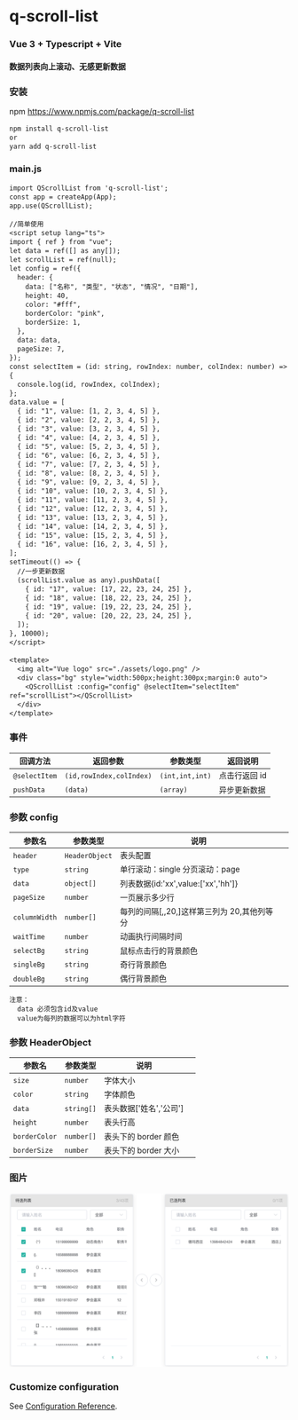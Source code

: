 # q-scroll-list

### Vue 3 + Typescript + Vite

#### 数据列表向上滚动、无感更新数据

### 安装

npm https://www.npmjs.com/package/q-scroll-list

```
npm install q-scroll-list
or
yarn add q-scroll-list

```

### main.js

```
import QScrollList from 'q-scroll-list';
const app = createApp(App);
app.use(QScrollList);

//简单使用
<script setup lang="ts">
import { ref } from "vue";
let data = ref([] as any[]);
let scrollList = ref(null);
let config = ref({
  header: {
    data: ["名称", "类型", "状态", "情况", "日期"],
    height: 40,
    color: "#fff",
    borderColor: "pink",
    borderSize: 1,
  },
  data: data,
  pageSize: 7,
});
const selectItem = (id: string, rowIndex: number, colIndex: number) => {
  console.log(id, rowIndex, colIndex);
};
data.value = [
  { id: "1", value: [1, 2, 3, 4, 5] },
  { id: "2", value: [2, 2, 3, 4, 5] },
  { id: "3", value: [3, 2, 3, 4, 5] },
  { id: "4", value: [4, 2, 3, 4, 5] },
  { id: "5", value: [5, 2, 3, 4, 5] },
  { id: "6", value: [6, 2, 3, 4, 5] },
  { id: "7", value: [7, 2, 3, 4, 5] },
  { id: "8", value: [8, 2, 3, 4, 5] },
  { id: "9", value: [9, 2, 3, 4, 5] },
  { id: "10", value: [10, 2, 3, 4, 5] },
  { id: "11", value: [11, 2, 3, 4, 5] },
  { id: "12", value: [12, 2, 3, 4, 5] },
  { id: "13", value: [13, 2, 3, 4, 5] },
  { id: "14", value: [14, 2, 3, 4, 5] },
  { id: "15", value: [15, 2, 3, 4, 5] },
  { id: "16", value: [16, 2, 3, 4, 5] },
];
setTimeout(() => {
  //一步更新数据
  (scrollList.value as any).pushData([
    { id: "17", value: [17, 22, 23, 24, 25] },
    { id: "18", value: [18, 22, 23, 24, 25] },
    { id: "19", value: [19, 22, 23, 24, 25] },
    { id: "20", value: [20, 22, 23, 24, 25] },
  ]);
}, 10000);
</script>

<template>
  <img alt="Vue logo" src="./assets/logo.png" />
  <div class="bg" style="width:500px;height:300px;margin:0 auto">
    <QScrollList :config="config" @selectItem="selectItem" ref="scrollList"></QScrollList>
  </div>
</template>

```

### 事件

| 回调方法      | 返回参数                 | 参数类型        | 返回说明      |
| ------------- | ------------------------ | --------------- | ------------- |
| `@selectItem` | `(id,rowIndex,colIndex)` | `(int,int,int)` | 点击行返回 id |
| `pushData`    | `(data)`                 | `(array)`       | 异步更新数据  |

### 参数 config

| 参数名        | 参数类型       | 说明                                        |     |
| ------------- | -------------- | ------------------------------------------- | --- |
| `header`      | `HeaderObject` | 表头配置                                    |
| `type`        | `string`       | 单行滚动：single 分页滚动：page             |
| `data`        | `object[]`     | 列表数据{id:'xx',value:['xx','hh']}         |
| `pageSize`    | `number`       | 一页展示多少行                              |
| `columnWidth` | `number[]`     | 每列的间隔[,,20,]这样第三列为 20,其他列等分 |
| `waitTime`    | `number`       | 动画执行间隔时间                            |
| `selectBg`    | `string`       | 鼠标点击行的背景颜色                        |
| `singleBg`    | `string`       | 奇行背景颜色                                |
| `doubleBg`    | `string`       | 偶行背景颜色                                |

```
注意：
  data 必须包含id及value
  value为每列的数据可以为html字符
```

### 参数 HeaderObject

| 参数名        | 参数类型   | 说明                    |     |
| ------------- | ---------- | ----------------------- | --- |
| `size`        | `number`   | 字体大小                |
| `color`       | `string`   | 字体颜色                |
| `data`        | `string[]` | 表头数据['姓名','公司'] |
| `height`      | `number`   | 表头行高                |
| `borderColor` | `number[]` | 表头下的 border 颜色    |
| `borderSize`  | `number`   | 表头下的 border 大小    |

### 图片

![Alt text](https://github.com/QinHongYang/transfer/blob/master/WechatIMG26.png?raw=true)

### Customize configuration

See [Configuration Reference](https://cli.vuejs.org/config/).
